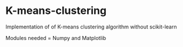 # K-means-clustering
Implementation of of K-means clustering algorithm without scikit-learn

Modules needed = Numpy and Matplotlib
